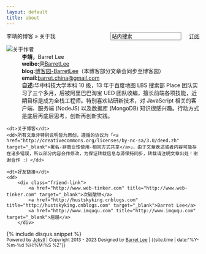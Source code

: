 ```yaml
---
layout: default
title: about
---
```

<div id="content" class="aboutMe">
<form class="page-loc" method="GET" action="/search">
	<span style="float:right"><input type="text" class="web-search" name ="q" value="站内搜索" /><a href="http://barretlee.com/atom.xml" class="page-rss" style="margin-left: 20px;">订阅</a></span>
  	李靖的博客 » 关于我
</form>
<dl class="aboutDl">
	<dt><img src="{{ site.repo }}/images/mine.jpg" />关于作者</dt>
	<dd><strong>李靖，</strong>Barret Lee</dd>
	<dd><strong>weibo:</strong><a href="http://weibo.com/hustskyking" target="_blank">@BarretLee</a></dd>
	<dd><strong>blog:</strong><a href="http://hustskyking.cnblogs.com" target="_blank">博客园-BarretLee</a>（本博客部分文章会同步至博客园）</dd>
	<dd><strong>email:</strong><a href="mailto:barret.china@gmail.com">barret.china@gmail.com</a></dd>
	<dd><strong>自述:</strong>华中科技大学本科 10 级，13 年于百度地图 LBS 搜索部 Place 团队实习了三个多月，后被阿里巴巴淘宝 UED 团队收编，擅长前端各项技能，近期目标是成为全栈工程师。特别喜欢钻研新技术，对 JavaScript 相关的客户端、服务端 (NodeJS) 以及数据库 (MongoDB) 知识很感兴趣。行动方式是底层再底层思考，创新再创新实践。</dd>

	<dt>关于博客</dt>
	<dd>所有文章非特别说明皆为原创，遵循的协议为「<a href="http://creativecommons.org/licenses/by-nc-sa/3.0/deed.zh" target="_blank">署名-非商业性使用-相同方式共享</a>」，由于文章表述或者内容可能存在诸多错误，所以部分内容会作修改，为保证转载信息与源保持同步，转载请注明文章出处！谢谢合作 :）</dd>

	<dt>好友链接</dt>
	<dd>
        <div class="friend-link">
            <a href="http://www.web-tinker.com" title="http://www.web-tinker.com" target="_blank">次碳酸钴</a>
            <a href="http://hustskyking.cnblogs.com" title="http://hustskyking.cnblogs.com" target="_blank">Barret Lee</a>
            <a href="http://www.imququ.com" title="http://www.imququ.com" target="_blank">屈屈</a>
        </div>
   </dd>
</dl>
{% include disqus.snippet %}
<div class="footer">
    <small>Powered by <a href="https://github.com/mojombo/jekyll">Jekyll</a> | Copyright 2013 - 2023 Designed by <a href="http://barretlee.com/about.html">Barret Lee</a> | <span class="label label-info">{{site.time | date:"%Y-%m-%d %H:%M:%S %Z"}}</span></small>
</div>
</div>
<script type="text/javascript">
$(function(){
	$('#disqus_container .comment').trigger('click');
});
</script>